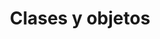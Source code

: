 ---
title: 'Clases y objetos'
description: 'Clases y objetos'
pubDate: 'Mar 27 2025'
isDraft: true
---